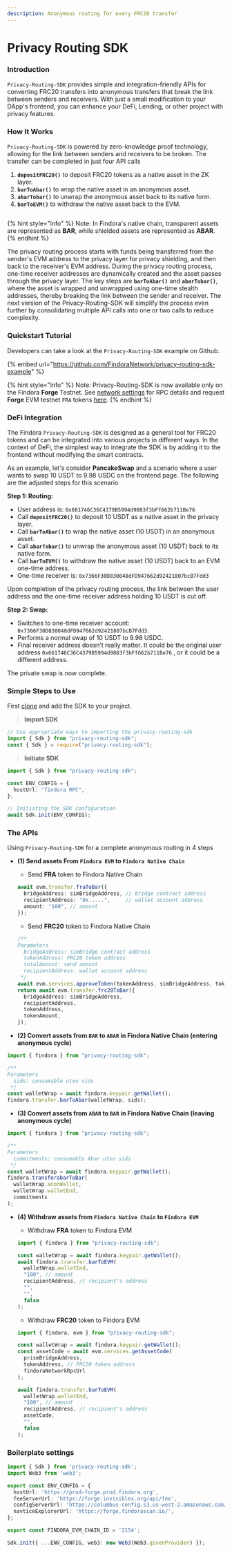 ```yaml
---
description: Anonymous routing for every FRC20 transfer
---
```


# Privacy Routing SDK

### Introduction

`Privacy-Routing-SDK` provides simple and integration-friendly APIs for converting FRC20 transfers into anonymous transfers that break the link between senders and receivers. With just a small modification to your DApp's frontend, you can enhance your DeFi, Lending, or other project with privacy features.

### How It Works

`Privacy-Routing-SDK` is powered by zero-knowledge proof technology, allowing for the link between senders and receivers to be broken. The transfer can be completed in just four API calls&#x20;

1. **`depositFRC20()`** to deposit FRC20 tokens as a native asset in the ZK layer.
2. **`barToAbar()`** to wrap the native asset in an anonymous asset.
3. **`abarTobar()`** to unwrap the anonymous asset back to its native form.
4. **`barToEVM()`** to withdraw the native asset back to the EVM.

<figure><img src="../../.gitbook/assets/image (2) (1).png" alt=""><figcaption></figcaption></figure>

{% hint style="info" %}
Note: In Findora's native chain, transparent assets are represented as **BAR**, while shielded assets are represented as **ABAR**.
{% endhint %}

The privacy routing process starts with funds being transferred from the sender's EVM address to the privacy layer for privacy shielding, and then back to the receiver's EVM address. During the privacy routing process, one-time receiver addresses are dynamically created and the asset passes through the privacy layer. The key steps are **`barToAbar()`** and **`abarTobar()`**, where the asset is wrapped and unwrapped using one-time stealth addresses, thereby breaking the link between the sender and receiver. The next version of the Privacy-Routing-SDK will simplify the process even further by consolidating multiple API calls into one or two calls to reduce complexity.

### Quickstart Tutorial

Developers can take a look at the `Privacy-Routing-SDK` example on Github.

{% embed url="https://github.com/FindoraNetwork/privacy-routing-sdk-example" %}

{% hint style="info" %}
Note: Privacy-Routing-SDK is now available only on the Findora **Forge** Testnet. See [network settings](../../network-settings/network-settings.md) for RPC details and request **Forge** EVM testnet `FRA` tokens [here](../../general-user-materials/acquire-fra/request-fra-testnet.md).
{% endhint %}

### DeFi Integration

The Findora `Privacy-Routing-SDK` is designed as a general tool for FRC20 tokens and can be integrated into various projects in different ways. In the context of DeFi, the simplest way to integrate the SDK is by adding it to the frontend without modifying the smart contracts.

As an example, let's consider **PancakeSwap** and a scenario where a user wants to swap 10 USDT to 9.98 USDC on the frontend page. The following are the adjusted steps for this scenario

**Step 1: Routing:**

* User address is: `0x661746C36C4379B5994d9883f3bFf662b711Be76`
* Call **`depositFRC20()`** to deposit 10 USDT as a native asset in the privacy layer.
* Call **`barToAbar()`** to wrap the native asset (10 USDT) in an anonymous asset.
* Call **`abarTobar()`** to unwrap the anonymous asset (10 USDT) back to its native form.
* Call **`barToEVM()`** to withdraw the native asset (10 USDT) back to an EVM one-time address.
* One-time receiver is: `0x7366F30D830048dFD947662d92421807bcB7Fdd3`

Upon completion of the privacy routing process, the link between the user address and the one-time receiver address holding 10 USDT is cut off.

**Step 2: Swap:**

* Switches to one-time receiver account: `0x7366F30D830048dFD947662d92421807bcB7Fdd3`.
* Performs a normal swap of 10 USDT to 9.98 USDC.
* Final receiver address doesn’t really matter. It could be the original user address `0x661746C36C4379B5994d9883f3bFf662b711Be76` , or it could be a different address.

The private swap is now complete.

### Simple Steps to Use

First [clone](https://github.com/FindoraNetwork/privacy-routing-sdk) and add the SDK to your project.

> **Import SDK**

```typescript
// Use appropriate ways to importing the privacy-routing-sdk
import { Sdk } from "privacy-routing-sdk";
const { Sdk } = require("privacy-routing-sdk");
```

> **Initiate SDK**

```typescript
import { Sdk } from "privacy-routing-sdk";

const ENV_CONFIG = {
  hostUrl: "findora RPC",
};

// Initiating the SDK configuration
await Sdk.init(ENV_CONFIG);
```

### The APIs

Using `Privacy-Routing-SDK` for a complete anonymous routing in 4 steps

*   **(1) Send assets From `Findora EVM` to `Findora Native Chain`**

    * Send **FRA** token to Findora Native Chain

    ```typescript
    await evm.transfer.fraToBar({
      bridgeAddress: simBridgeAddress, // bridge contract address
      recipientAddress: "0x.....",     // wallet account address
      amount: "100", // amount
    });
    ```

    * Send **FRC20** token to Findora Native Chain

    ```typescript
    /**
    Parameters
      bridgeAddress: simBridge contract address
      tokenAddress: FRC20 token address
      totalAmount: send amount
      recipientAddress: wallet account address
     */
    await evm.services.approveToken(tokenAddress, simBridgeAddress, tokenAmount);
    return await evm.transfer.frc20ToBar({
      bridgeAddress: simBridgeAddress,
      recipientAddress,
      tokenAddress,
      tokenAmount,
    });
    ```
* **(2) Convert assets from `BAR` to `ABAR` in Findora Native Chain (entering anonymous cycle)**

```typescript
import { findora } from "privacy-routing-sdk";

/**
Parameters
  sids: consumable utxo sids
 */
const walletWrap = await findora.keypair.getWallet();
findora.transfer.barToAbar(walletWrap, sids);
```

* **(3) Convert assets from `ABAR` to `BAR` in Findora Native Chain (leaving anonymous cycle)**

```typescript
import { findora } from "privacy-routing-sdk";

/**
Parameters
  commitments: consumable Abar utxo sids
 */
const walletWrap = await findora.keypair.getWallet();
findora.transferabarToBar(
  walletWrap.anonWallet,
  walletWrap.walletEnd,
  commitments
);
```

*   **(4) Withdraw assets from `Findora Native Chain` to `Findora EVM`**

    * Withdraw **FRA** token to Findora EVM

    ```typescript
    import { findora } from "privacy-routing-sdk";

    const walletWrap = await findora.keypair.getWallet();
    await findora.transfer.barToEVM(
      walletWrap.walletEnd,
      "100", // amount
      recipientAddress, // recipient's address
      "",
      "",
      false
    );
    ```

    * Withdraw **FRC20** token to Findora EVM

    ```typescript
    import { findora, evm } from "privacy-routing-sdk";

    const walletWrap = await findora.keypair.getWallet();
    const assetCode = await evm.services.getAssetCode(
      prismBridgeAddress,
      tokenAddress, // FRC20 token address
      findoraNetworkRpcUrl
    );

    await findora.transfer.barToEVM(
      walletWrap.walletEnd,
      "100", // amount
      recipientAddress, // recipient's address
      assetCode,
      "",
      false
    );
    ```

### Boilerplate settings

```typescript
import { Sdk } from 'privacy-routing-sdk';
import Web3 from 'web3';

export const ENV_CONFIG = {
  hostUrl: 'https://prod-forge.prod.findora.org',
  feeServerUrl: 'https://forge.invisiblex.org/api/fee',
  configServerUrl: 'https://columbus-config.s3.us-west-2.amazonaws.com/columbus_config_forge.json',
  navticeExplorerUrl: 'https://forge.findorascan.io/',
};

export const FINDORA_EVM_CHAIN_ID = '2154';

Sdk.init({ ...ENV_CONFIG, web3: new Web3(Web3.givenProvider) });
```
